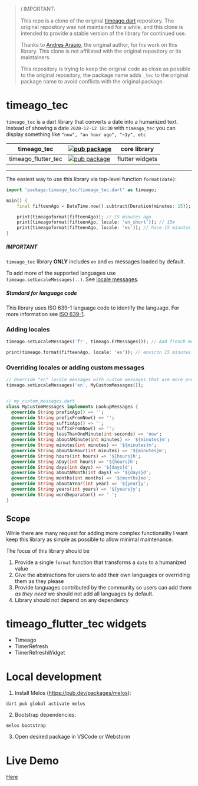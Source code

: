 > ℹ️ IMPORTANT:
> 
> This repo is a clone of the original [timeago.dart](https://github.com/andresaraujo/timeago.dart) repository. The original repository was not maintained for a while, and this clone is intended to provide a stable version of the library for continued use.
> 
> Thanks to [Andres Araujo](https://github.com/andresaraujo), the original author, for his work on this library. This clone is not affiliated with the original repository or its maintainers.
>
> This repository is trying to keep the original code as close as possible to the original repository, the package name adds `_tec` to the original package name to avoid conflicts with the original package.

# timeago_tec

`timeago_tec` is a dart library that converts a date into a humanized text. Instead of showing a date  `2020-12-12 18:30`  with `timeago_tec` you can display something like `"now", "an hour ago", "~1y", etc`

| timeago_tec         | [![pub package](https://img.shields.io/pub/v/timeago_tec.svg?label=timeago_tec&color=blue)](https://pub.dartlang.org/packages/timeago_tec)                         | core library    |
|-----------------|--------------------------------------------------------------------------------------------------------------------------------------------------------|-----------------|
| timeago_flutter_tec | [![pub package](https://img.shields.io/pub/v/timeago_flutter_tec.svg?label=timeago_flutter_tec&color=blue)](https://pub.dartlang.org/packages/timeago_flutter_tec) | flutter widgets |

---


The easiest way to use this library via top-level function `format(date)`:

```dart
import 'package:timeago_tec/timeago_tec.dart' as timeago;

main() {
    final fifteenAgo = DateTime.now().subtract(Duration(minutes: 15));

    print(timeagoformat(fifteenAgo)); // 15 minutes ago
    print(timeagoformat(fifteenAgo, locale: 'en_short')); // 15m
    print(timeagoformat(fifteenAgo, locale: 'es')); // hace 15 minutos
}
```

##### IMPORTANT

`timeago_tec` library **ONLY** includes `en` and `es` messages loaded by default.

To add more of the supported languages use `timeago.setLocaleMessages(..)`. See [locale messages](packages/timeago_tec/lib/src/messages).

##### Standard for language code

This library uses ISO 639-1 language code to identify the language. For more information see [ISO 639-1](https://en.wikipedia.org/wiki/List_of_ISO_639-1_codes).

### Adding locales

```dart
timeago.setLocaleMessages('fr', timeago.FrMessages()); // Add french messages

print(timeago.format(fifteenAgo, locale: 'es')); // environ 15 minutes
```

### Overriding locales or adding custom messages

```dart
// Override "en" locale messages with custom messages that are more precise and short
timeago.setLocaleMessages('en', MyCustomMessages());


// my_custom_messages.dart
class MyCustomMessages implements LookupMessages {
  @override String prefixAgo() => '';
  @override String prefixFromNow() => '';
  @override String suffixAgo() => '';
  @override String suffixFromNow() => '';
  @override String lessThanOneMinute(int seconds) => 'now';
  @override String aboutAMinute(int minutes) => '${minutes}m';
  @override String minutes(int minutes) => '${minutes}m';
  @override String aboutAnHour(int minutes) => '${minutes}m';
  @override String hours(int hours) => '${hours}h';
  @override String aDay(int hours) => '${hours}h';
  @override String days(int days) => '${days}d';
  @override String aboutAMonth(int days) => '${days}d';
  @override String months(int months) => '${months}mo';
  @override String aboutAYear(int year) => '${year}y';
  @override String years(int years) => '${years}y';
  @override String wordSeparator() => ' ';
}

```

## Scope

While there are many request for adding more complex functionality I want keep this library as simple as possible to allow minimal maintenance.

The focus of this library should be

1. Provide a single `format` function that transforms a `date` to a humanized value
2. Give the abstractions for users to add their own languages or overriding them as they please
3. Provide languages contributed by the community so users can add them _as they need_ we should not add all languages by default.
4. Library should not depend on any dependency

# timeago_flutter_tec widgets

- Timeago
- TimerRefresh
- TimerRefreshWidget

# Local development

1. Install Melos (https://pub.dev/packages/melos):

`dart pub global activate melos`

2. Bootstrap dependencies:

`melos bootstrap`

3. Open desired package in VSCode or Webstorm

# Live Demo

[Here](https://andresaraujo.github.io/timeago.dart/)